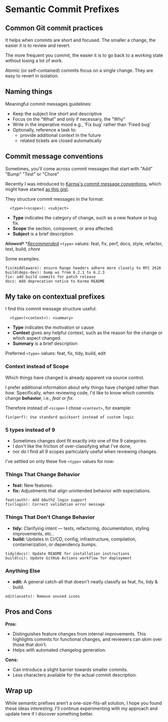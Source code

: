 <!-- md.1
published @2025-03-03
updated @2025-03-27
changelog
naming
git
—-->

# Semantic Commit Prefixes

## Common Git commit practices

It helps when commits are short and focused. The smaller a change, the easier it is to review and revert.

The more frequent you commit, the easier it is to go back to a working state without losing a lot of work.

Atomic (or self-contained) commits focus on a single change. They are easy to revert in isolation.

## Naming things

Meaningful commit messages guidelines:
* Keep the subject line short and descriptive
* Focus on the “What” and only if necessary, the "Why"
* Write in the imperative mood e.g., 'Fix bug' rather than 'Fixed bug'
* Optionally, reference a task to:
   * provide additional context in the future
   * related tickets are closed automatically


## Commit message conventions

Sometimes, you'll come across commit messages that start with "Add" "Bump" "Test" or "Chore"

Recently I was introduced to [Karma's commit message conventions](https://karma-runner.github.io/6.4/dev/git-commit-msg.html), which might have started [as this gist](https://gist.github.com/fil-lewis-barclay/746e7563808d38400b89).


They structure commit messages in the format:
```
  <type>(<scope>): <subject>
```
- **Type** indicates the category of change, such as a new feature or bug fix.
- **Scope** the section, component, or area affected.
- **Subject** is a brief description

~~Allowed*~~ *_[Recommended](https://github.com/karma-runner/karma/commits/master
)_ `<type>` values: feat, fix, perf, docs, style, refactor, test, build, _chore_

Some examples:

```
fix(middleware): ensure Range headers adhere more closely to RFC 2616
build(deps-dev): bump ws from 6.2.1 to 6.2.3
fix: add build commits for patch release
docs: Add deprecation notice to Karma README
```

## My take on contextual prefixes

I find this commit message structure useful:
```
  <type>(<context>): <summary>
```
- **Type** indicates the motivation or cause
- **Context** gives any helpful context, such as the reason for the change or which aspect changed.
- **Summary** is a brief description

Preferred `<type>` values: feat, fix, tidy, build, edit

### Context instead of Scope

Which things have changed is already apparent via source control.

I prefer additional information about _why_ things have changed rather than _how_. Specifically, when reviewing code, I'd like to know which commits change **behavior**, i.e., _feat_ or _fix_.

Therefore instead of `<scope>` I chose `<context>`, for example:

`fix(perf): Use standard quicksort instead of custom logic`

### 5 types instead of 9

- Sometimes changes dont fit exactly into one of the 9 categories.
- I don't like the friction of over-classifying what I've done,
- nor do I find all 9 scopes particularly useful when reviewing changes.

I've settled on only these five `<type>` values for now:

### Things That Change Behavior
- **feat:** New features.
- **fix:** Adjustments that align unintended behavior with expectations.
```
feat(auth): Add OAuth2 login support
fix(login): Correct validation error message
```
### Things That Don't Change Behavior
- **tidy:** Clarifying intent — tests, refactoring, documentation, styling improvements, etc..
- **build:** Updates in CI/CD, config, infrastructure, compilation, containerization, or dependency bumps.
```
tidy(docs): Update README for installation instructions
build(ci): Update GitHub Actions workflow for deployment
```
### Anything Else
- **edit:** A general catch-all that doesn't neatly classify as feat, fix, tidy & build.
```
edit(assets): Remove unused icons
```

## Pros and Cons

**Pros:**

- Distinguishes feature changes from internal improvements. This highlights commits for functional changes, and reviewers can skim over those that don't.
- Helps with automated changelog generation.

**Cons:**
- Can introduce a slight barrier towards smaller commits.
- Less characters available for the actual commit description.

## Wrap up

While semantic prefixes aren’t a one-size-fits-all solution, I hope you found these ideas interesting. I'll continue experimenting with my approach and update here if I discover something better.
